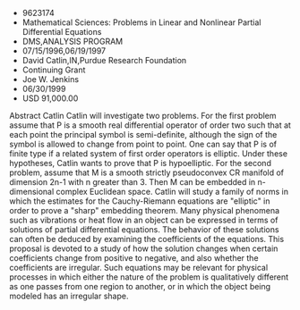 
* 9623174
* Mathematical Sciences: Problems in Linear and Nonlinear Partial Differential Equations
* DMS,ANALYSIS PROGRAM
* 07/15/1996,06/19/1997
* David Catlin,IN,Purdue Research Foundation
* Continuing Grant
* Joe W. Jenkins
* 06/30/1999
* USD 91,000.00

Abstract Catlin Catlin will investigate two problems. For the first problem
assume that P is a smooth real differential operator of order two such that at
each point the principal symbol is semi-definite, although the sign of the
symbol is allowed to change from point to point. One can say that P is of finite
type if a related system of first order operators is elliptic. Under these
hypotheses, Catlin wants to prove that P is hypoelliptic. For the second
problem, assume that M is a smooth strictly pseudoconvex CR manifold of
dimension 2n-1 with n greater than 3. Then M can be embedded in n-dimensional
complex Euclidean space. Catlin will study a family of norms in which the
estimates for the Cauchy-Riemann equations are "elliptic" in order to prove a
"sharp" embedding theorem. Many physical phenomena such as vibrations or heat
flow in an object can be expressed in terms of solutions of partial differential
equations. The behavior of these solutions can often be deduced by examining the
coefficients of the equations. This proposal is devoted to a study of how the
solution changes when certain coefficients change from positive to negative, and
also whether the coefficients are irregular. Such equations may be relevant for
physical processes in which either the nature of the problem is qualitatively
different as one passes from one region to another, or in which the object being
modeled has an irregular shape.
